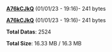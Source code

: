[**A76kCJkQ**](/data/A76kCJkQ.txt) (01/01/23 - 19:16)- 241 bytes

[**A76kCJkQ**](/data/A76kCJkQ.txt) (01/01/23 - 19:16)- 241 bytes

**Total Datas**: 2524

**Total Size**: 16.33 MB / 16.3 MB